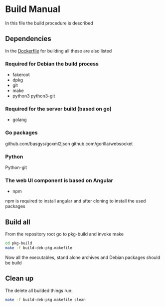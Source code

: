 # Build Manual

In this file the build procedure is described


## Dependencies

In the [Dockerfile](../dockerimages/build-app/Dockerfile) for building all these are also listed

### Required for Debian the build process 

- fakeroot
- dpkg
- git
- make
- python3 python3-git

### Required for the server build (based on go)

- golang

### Go packages

github.com/basgys/goxml2json
github.com/gorilla/websocket

### Python

Python-git

### The web UI component is based on Angular

- npm

npm is required to install angular and after cloning to install the used packages

## Build all

From the repository root go to pkg-build and invoke make

```bash
cd pkg-build
make -f build-deb-pkg.makefile
```

Now all the executables, stand alone archives and Debian packages should be build

## Clean up

The delete all builded things run:

```bash
make -f build-deb-pkg.makefile clean
```
